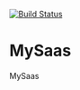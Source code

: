 [![Build Status](https://travis-ci.org/pdavila13/MySaas.svg?branch=master)](https://travis-ci.org/pdavila13/MySaas)

# MySaas
MySaas
